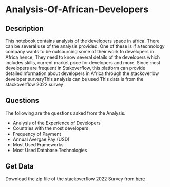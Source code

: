 # Analysis-Of-African-Developers

## Description 
This notebook contains analysis of the developers space in africa. There can be several use of the analysis provided. One of these is if a technology company wants to be outsourcing some of their work to developers in Africa hence, They need to know several details of the developers which includes skills, current market price for developers and more. Since most developers are frequent in Stakoverflow, this platform can provide detailedinformation about developers in Africa through the stackoverlow developer surveryThis analysis can be used This data is from the stackoverflow 2022 survey 

## Questions 
The following are the questions asked from the Analysis. 
- Analysis of the Experience of Developers 
- Countries with the most developers 
- Frequency of Payment 
- Annual Avergae Pay (USD) 
- Most Used Frameworks 
- Most Used Database Technologies 


## Get Data 
Download the zip file of the stackoverflow 2022 Survey from [here](https://info.stackoverflowsolutions.com/rs/719-EMH-566/images/stack-overflow-developer-survey-2022.zip) 
